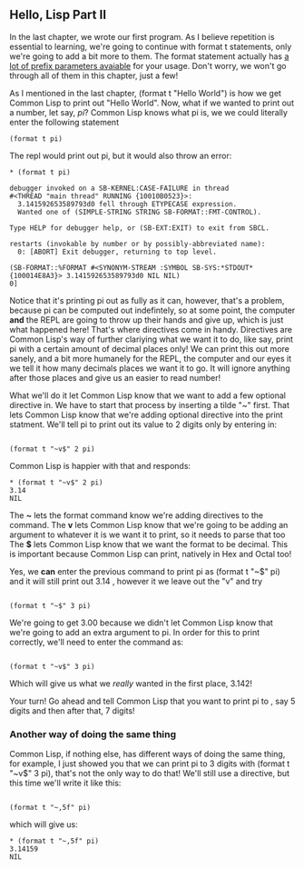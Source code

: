 ## Hello, Lisp Part II

In the last chapter, we wrote our first program. As I believe repetition is essential to learning, we're going to continue with format t statements, only
we're going to add a bit more to them. The format statement actually has [a lot of prefix parameters avaiable](https://www.hexstreamsoft.com/articles/common-lisp-format-reference/clhs-summary/#subsections-summary-table) for your usage. Don't worry, we won't go through all of them in this chapter, just a few!  

As I mentioned in the last chapter, (format t "Hello World") is how we get Common Lisp to print out "Hello World". Now, what if we wanted to print out a number, let say, 
*pi*?  Common Lisp knows what pi is, we we could literally enter the following statement

```
(format t pi)

```
The  repl would print out pi, but it would also throw an error:

```
* (format t pi)

debugger invoked on a SB-KERNEL:CASE-FAILURE in thread
#<THREAD "main thread" RUNNING {10010B0523}>:
  3.141592653589793d0 fell through ETYPECASE expression.
  Wanted one of (SIMPLE-STRING STRING SB-FORMAT::FMT-CONTROL).

Type HELP for debugger help, or (SB-EXT:EXIT) to exit from SBCL.

restarts (invokable by number or by possibly-abbreviated name):
  0: [ABORT] Exit debugger, returning to top level.

(SB-FORMAT::%FORMAT #<SYNONYM-STREAM :SYMBOL SB-SYS:*STDOUT* {100014E8A3}> 3.141592653589793d0 NIL NIL)
0]

```

Notice that it's printing pi out as fully as it can, however, that's a problem, because pi can be computed out indefintely, so at some point, the computer **and** the 
REPL are going to throw up their hands and give up, which is just what happened here!  That's where directives come in handy. Directives are Common Lisp's way of further
clariying what we want it to do, like say, print pi with a certain amount of decimal places only! We can print this out more sanely, and a bit more humanely for the REPL, 
the computer and our eyes it we tell it how many decimals places we want it to go. It will ignore anything after those places and give us an easier to read number!

What we'll do it let Common Lisp know that we want to add a few optional directive in. We have to start that process by inserting a tilde "~" first. That
lets Common Lisp know that we're adding optional directive into the print statment.  We'll tell pi to print out its value to 2 digits only by entering in:

```

(format t "~v$" 2 pi)

```

Common Lisp is happier with that and responds:

```
* (format t "~v$" 2 pi)
3.14
NIL

```

The **~** lets the format command know we're adding directives to the command.
The **v** lets Common Lisp know that we're going to be adding an argument to whatever it is we want it to print, so it needs to parse that too
The **$** lets Common Lisp know that we want the format to be decimal. This is important because Common Lisp can print, natively in Hex and Octal too!

Yes, we **can** enter the previous command to print pi as (format t "~$" pi) and it will still print out 3.14 , however it we leave out the "v" and try

``` 

(format t "~$" 3 pi)

```

We're going to get 3.00 because we didn't let Common Lisp know that we're going to add an extra argument to pi. In order for this to print
correctly, we'll need to enter the command as:

```

(format t "~v$" 3 pi)

```

Which will give us what we *really* wanted in the first place, 3.142!

Your turn!  Go ahead and tell Common Lisp that you want to print pi to , say 5 digits and then after that, 7 digits!

### Another way of doing the same thing ###

Common Lisp, if nothing else, has different ways of doing the same thing, for example, I just showed you that we can print pi to 3 digits with (format t "~v$" 3 pi),
that's not the only way to do that! We'll still use a directive, but this time we'll write it like this:

```

(format t "~,5f" pi)

```

which will give us:

```
* (format t "~,5f" pi)
3.14159
NIL

```
